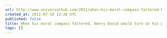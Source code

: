 ```yaml
---
url: http://www.universalhub.com/2011/when-his-moral-compass-faltered-henry-david-always
created_at: 2011-07-10 13:28 UTC
published: false
title: When his moral compass faltered, Henry David would turn on his phone's GPS
tags: []
---
```



